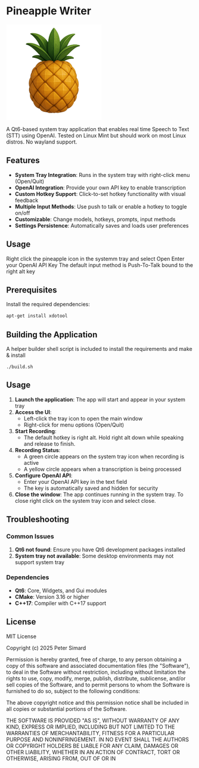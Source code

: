 # Pineapple Writer

![Logo](https://github.com/petesimard/pineapplewriter/blob/main/data/icons/io.github.petesimard.pineapplewriter.png)


A Qt6-based system tray application that enables real time Speech to Text (STT) using OpenAI. Tested on Linux Mint but should work on most Linux distros. No wayland support.

## Features

- **System Tray Integration**: Runs in the system tray with right-click menu (Open/Quit)
- **OpenAI Integration**: Provide your own API key to enable transcription
- **Custom Hotkey Support**: Click-to-set hotkey functionality with visual feedback
- **Multiple Input Methods**: Use push to talk or enable a hotkey to toggle on/off
- **Customizable**: Change models, hotkeys, prompts, input methods
- **Settings Persistence**: Automatically saves and loads user preferences

## Usage

Right click the pineapple icon in the systemm tray and select Open
Enter your OpenAI API Key
The default input method is Push-To-Talk bound to the right alt key


## Prerequisites

Install the required dependencies:

```bash
apt-get install xdotool
```

## Building the Application

A helper builder shell script is included to install the requirements and make & install

```
./build.sh
```

## Usage

1. **Launch the application**: The app will start and appear in your system tray
2. **Access the UI**: 
   - Left-click the tray icon to open the main window
   - Right-click for menu options (Open/Quit)
3. **Start Recording**:
   - The default hotkey is right alt. Hold right alt down while speaking and release to finish.
4. **Recording Status**: 
   - A green circle appears on the system tray icon when recording is active
   - A yellow circle appears when a transcription is being processed
5. **Configure OpenAI API**:
   - Enter your OpenAI API key in the text field
   - The key is automatically saved and hidden for security
6. **Close the window**: The app continues running in the system tray. To close right click on the system tray icon and select close.

## Troubleshooting

### Common Issues

1. **Qt6 not found**: Ensure you have Qt6 development packages installed
2. **System tray not available**: Some desktop environments may not support system tray

### Dependencies

- **Qt6**: Core, Widgets, and Gui modules
- **CMake**: Version 3.16 or higher
- **C++17**: Compiler with C++17 support

## License

MIT License

Copyright (c) 2025 Peter Simard

Permission is hereby granted, free of charge, to any person obtaining a copy
of this software and associated documentation files (the "Software"), to deal
in the Software without restriction, including without limitation the rights
to use, copy, modify, merge, publish, distribute, sublicense, and/or sell
copies of the Software, and to permit persons to whom the Software is
furnished to do so, subject to the following conditions:

The above copyright notice and this permission notice shall be included in all
copies or substantial portions of the Software.

THE SOFTWARE IS PROVIDED "AS IS", WITHOUT WARRANTY OF ANY KIND, EXPRESS OR
IMPLIED, INCLUDING BUT NOT LIMITED TO THE WARRANTIES OF MERCHANTABILITY,
FITNESS FOR A PARTICULAR PURPOSE AND NONINFRINGEMENT. IN NO EVENT SHALL THE
AUTHORS OR COPYRIGHT HOLDERS BE LIABLE FOR ANY CLAIM, DAMAGES OR OTHER
LIABILITY, WHETHER IN AN ACTION OF CONTRACT, TORT OR OTHERWISE, ARISING FROM,
OUT OF OR IN